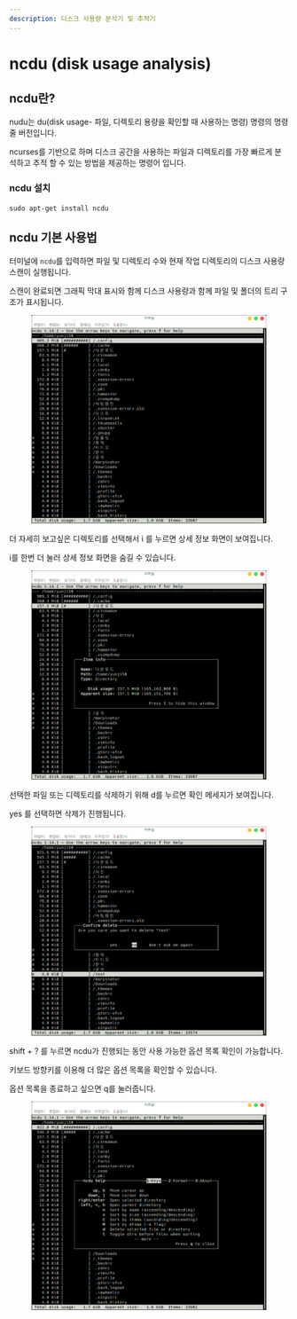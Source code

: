 ```yaml
---
description: 디스크 사용량 분석기 및 추적기
---
```


# ncdu (disk usage analysis)

## ncdu란?

nudu는 du(disk usage- 파일, 디렉토리 용량을 확인할 때 사용하는 명령) 명령의 명령줄 버전입니다. &#x20;

ncurses를 기반으로 하며 디스크 공간을 사용하는 파일과 디렉토리를 가장 빠르게 분석하고 추적 할 수 있는 방법을 제공하는 명령어 입니다.&#x20;



### ncdu 설치

`sudo apt-get install ncdu`



## ncdu  기본 사용법&#x20;

터미널에 `ncdu`를 입력하면 파일 및 디렉토리 수와 현재 작업 디렉토리의 디스크 사용량 스캔이 실행됩니다.

스캔이 완료되면 그래픽 막대 표시와 함께 디스크 사용량과 함께 파일 및 폴더의 트리 구조가 표시됩니다.&#x20;

<figure><img src="../../.gitbook/assets/스크린샷, 2022-10-06 15-48-45.png" alt=""><figcaption></figcaption></figure>

더 자세히 보고싶은 디렉토리를 선택해서 i 를 누르면 상세 정보 화면이 보여집니다.&#x20;

i를 한번 더 눌러 상세 정보 화면을 숨길 수 있습니다.&#x20;

<figure><img src="../../.gitbook/assets/스크린샷, 2022-10-06 15-53-20.png" alt=""><figcaption></figcaption></figure>

선택한 파일 또는 디렉토리를 삭제하기 위해 d를 누르면 확인 메세지가 보여집니다.

yes 를 선택하면 삭제가 진행됩니다.&#x20;

<figure><img src="../../.gitbook/assets/스크린샷, 2022-10-06 16-19-02.png" alt=""><figcaption></figcaption></figure>

shift + ? 를 누르면 ncdu가 진행되는 동안 사용 가능한 옵션 목록 확인이 가능합니다.

키보드 방향키를 이용해 더 많은 옵션 목록을 확인할 수 있습니다.&#x20;

옵션 목록을 종료하고 싶으면 q를 눌러줍니다.&#x20;

<figure><img src="../../.gitbook/assets/스크린샷, 2022-10-06 16-25-05.png" alt=""><figcaption></figcaption></figure>


